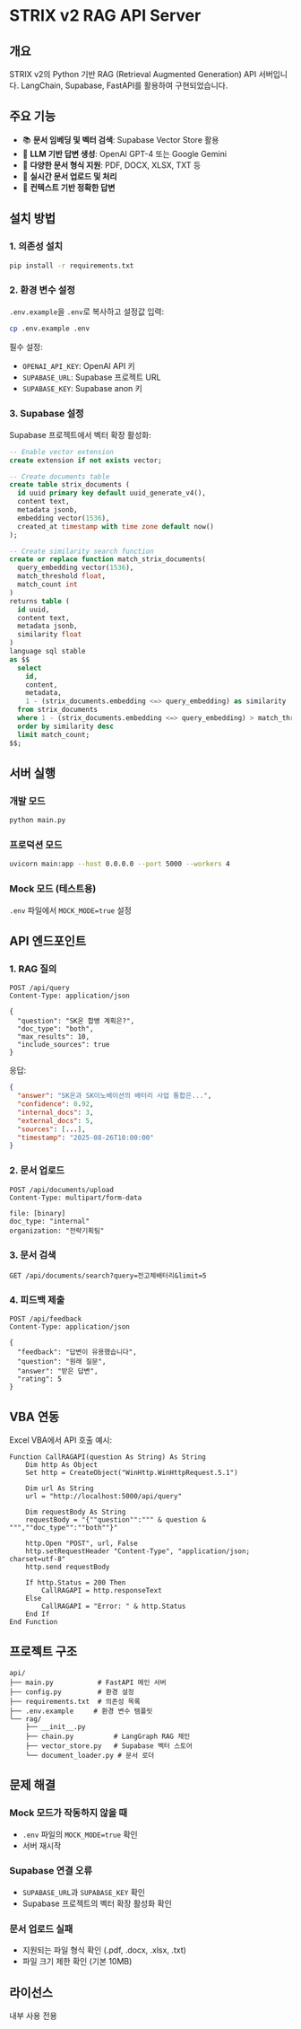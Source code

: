 # STRIX v2 RAG API Server

## 개요
STRIX v2의 Python 기반 RAG (Retrieval Augmented Generation) API 서버입니다.
LangChain, Supabase, FastAPI를 활용하여 구현되었습니다.

## 주요 기능
- 📚 **문서 임베딩 및 벡터 검색**: Supabase Vector Store 활용
- 🤖 **LLM 기반 답변 생성**: OpenAI GPT-4 또는 Google Gemini
- 📄 **다양한 문서 형식 지원**: PDF, DOCX, XLSX, TXT 등
- 🔄 **실시간 문서 업로드 및 처리**
- 🎯 **컨텍스트 기반 정확한 답변**

## 설치 방법

### 1. 의존성 설치
```bash
pip install -r requirements.txt
```

### 2. 환경 변수 설정
`.env.example`을 `.env`로 복사하고 설정값 입력:
```bash
cp .env.example .env
```

필수 설정:
- `OPENAI_API_KEY`: OpenAI API 키
- `SUPABASE_URL`: Supabase 프로젝트 URL
- `SUPABASE_KEY`: Supabase anon 키

### 3. Supabase 설정
Supabase 프로젝트에서 벡터 확장 활성화:
```sql
-- Enable vector extension
create extension if not exists vector;

-- Create documents table
create table strix_documents (
  id uuid primary key default uuid_generate_v4(),
  content text,
  metadata jsonb,
  embedding vector(1536),
  created_at timestamp with time zone default now()
);

-- Create similarity search function
create or replace function match_strix_documents(
  query_embedding vector(1536),
  match_threshold float,
  match_count int
)
returns table (
  id uuid,
  content text,
  metadata jsonb,
  similarity float
)
language sql stable
as $$
  select
    id,
    content,
    metadata,
    1 - (strix_documents.embedding <=> query_embedding) as similarity
  from strix_documents
  where 1 - (strix_documents.embedding <=> query_embedding) > match_threshold
  order by similarity desc
  limit match_count;
$$;
```

## 서버 실행

### 개발 모드
```bash
python main.py
```

### 프로덕션 모드
```bash
uvicorn main:app --host 0.0.0.0 --port 5000 --workers 4
```

### Mock 모드 (테스트용)
`.env` 파일에서 `MOCK_MODE=true` 설정

## API 엔드포인트

### 1. RAG 질의
```http
POST /api/query
Content-Type: application/json

{
  "question": "SK온 합병 계획은?",
  "doc_type": "both",
  "max_results": 10,
  "include_sources": true
}
```

응답:
```json
{
  "answer": "SK온과 SK이노베이션의 배터리 사업 통합은...",
  "confidence": 0.92,
  "internal_docs": 3,
  "external_docs": 5,
  "sources": [...],
  "timestamp": "2025-08-26T10:00:00"
}
```

### 2. 문서 업로드
```http
POST /api/documents/upload
Content-Type: multipart/form-data

file: [binary]
doc_type: "internal"
organization: "전략기획팀"
```

### 3. 문서 검색
```http
GET /api/documents/search?query=전고체배터리&limit=5
```

### 4. 피드백 제출
```http
POST /api/feedback
Content-Type: application/json

{
  "feedback": "답변이 유용했습니다",
  "question": "원래 질문",
  "answer": "받은 답변",
  "rating": 5
}
```

## VBA 연동

Excel VBA에서 API 호출 예시:

```vba
Function CallRAGAPI(question As String) As String
    Dim http As Object
    Set http = CreateObject("WinHttp.WinHttpRequest.5.1")
    
    Dim url As String
    url = "http://localhost:5000/api/query"
    
    Dim requestBody As String
    requestBody = "{""question"":""" & question & """,""doc_type"":""both""}"
    
    http.Open "POST", url, False
    http.setRequestHeader "Content-Type", "application/json; charset=utf-8"
    http.send requestBody
    
    If http.Status = 200 Then
        CallRAGAPI = http.responseText
    Else
        CallRAGAPI = "Error: " & http.Status
    End If
End Function
```

## 프로젝트 구조
```
api/
├── main.py           # FastAPI 메인 서버
├── config.py         # 환경 설정
├── requirements.txt  # 의존성 목록
├── .env.example     # 환경 변수 템플릿
└── rag/
    ├── __init__.py
    ├── chain.py          # LangGraph RAG 체인
    ├── vector_store.py   # Supabase 벡터 스토어
    └── document_loader.py # 문서 로더
```

## 문제 해결

### Mock 모드가 작동하지 않을 때
- `.env` 파일의 `MOCK_MODE=true` 확인
- 서버 재시작

### Supabase 연결 오류
- `SUPABASE_URL`과 `SUPABASE_KEY` 확인
- Supabase 프로젝트의 벡터 확장 활성화 확인

### 문서 업로드 실패
- 지원되는 파일 형식 확인 (.pdf, .docx, .xlsx, .txt)
- 파일 크기 제한 확인 (기본 10MB)

## 라이선스
내부 사용 전용